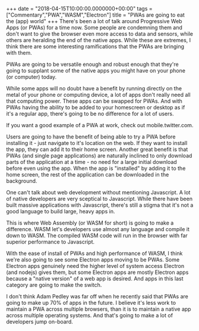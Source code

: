 +++
date = "2018-04-15T10:00:00.0000000+00:00"
tags = ["Commentary","PWA","WASM","Electron"]
title = "PWAs are going to eat the (app) world"
+++
There's been a lot of talk around Progressive Web Apps (or PWAs) for a time now.
Some people are condemning them and don't want to give the browser even more
access to data and sensors, while others are heralding the end of the native
apps. While these are extremes, I think there are some interesting ramifications
that the PWAs are bringing with them.

PWAs are going to be versatile enough and robust enough that they're going to
supplant some of the native apps you might have on your phone (or computer)
today.

While some apps will no doubt have a benefit by running directly on the metal of
your phone or computing device, a lot of apps don't really need all that
computing power. These apps can be swapped for PWAs. And with PWAs having the
ability to be added to your homescreen or desktop as if it's a regular app,
there's going to be no difference for a lot of users.

If you want a good example of a PWA at work, check out mobile.twitter.com.

Users are going to have the benefit of being able to try a PWA before installing
it - just navigate to it's location on the web. If they want to install the app,
they can add it to their home screen. Another great benefit is that PWAs (and
single page applications) are naturally inclined to only download parts of the
application at a time - no need for a large initial download before even using
the app. When the app is "installed" by adding it to the home screen, the rest
of the application can be downloaded in the background.

One can't talk about web development without mentioning Javascript. A lot of
native developers are very sceptical to Javascript. While there have been built
massive applications with Javascript, there's still a stigma that it's not a
good language to build large, heavy apps in.

This is where Web Assembly (or WASM for short) is going to make a difference.
WASM let's developers use almost any language and compile it down to WASM. The
compiled WASM code will run in the browser with far superior performance to
Javascript.

With the ease of install of PWAs and high performance of WASM, I think we're
also going to see some Electron apps moving to be PWAs. Some Electron apps
genuinely need the higher level of system access Electron (and nodejs) gives
them, but some Electron apps are mostly Electron apps because a "native version"
of a web app is desired. And apps in this last category are going to make the
switch.

I don't think Adam Pedley was far off when he recently said that PWAs are going
to make up 70% of apps in the future. I believe it's less work to maintain a PWA
across multiple browsers, than it is to maintain a native app across multiple
operating systems. And that's going to make a lot of developers jump on-board.
